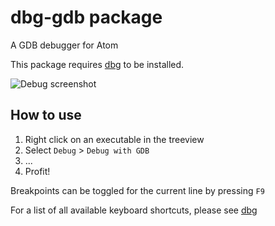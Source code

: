 # dbg-gdb package

A GDB debugger for Atom

This package requires [dbg](https://atom.io/packages/dbg) to be installed.

![Debug screenshot](http://i.imgur.com/Nv5StoZ.png)

## How to use

1. Right click on an executable in the treeview
2. Select `Debug` > `Debug with GDB`
3. ...
4. Profit!

Breakpoints can be toggled for the current line by pressing `F9`

For a list of all available keyboard shortcuts, please see [dbg](https://atom.io/packages/dbg)
